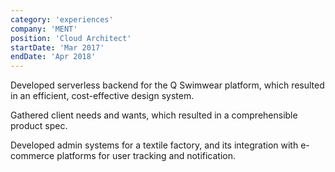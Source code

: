 ```yaml
---
category: 'experiences'
company: 'MENT'
position: 'Cloud Architect'
startDate: 'Mar 2017'
endDate: 'Apr 2018'
---
```


Developed serverless backend for the Q Swimwear platform, which resulted in an efficient, cost-effective design system.

Gathered client needs and wants, which resulted in a comprehensible product spec.

Developed admin systems for a textile factory, and its integration with e-commerce platforms for user tracking and notification.
